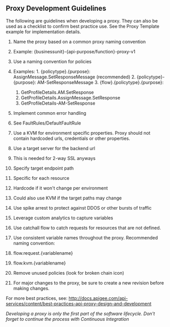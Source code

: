 
## Proxy Development Guidelines

The following are guidelines when developing a proxy.  They can also be used as a checklist to confirm best practice use.  See the Proxy Template example for implementation details.


1. Name the proxy based on a common proxy naming convention
  1. Example: {businessunit}-{api-purpose/function}-proxy-v1

2. Use a naming convention for policies
  1. Examples:
    1. {policytype}.{purpose}: AssignMessage.SetResponseMessage (recommended)
    2. {policytype}-{purpose}: AM-SetResponseMessage
    3. {flow}.{policytype}.{purpose}: 
      1. GetProfileDetails.AM.SetResponse
      2. GetProfileDetails.AssignMessage.SetResponse
      3. GetProfileDetails-AM-SetResponse

3. Implement common error handling
  1. See FaultRules/DefaultFaultRule

4. Use a KVM for environment specific properties.  Proxy should not contain hardcoded urls, credentials or other properties.

5. Use a target server for the backend url
  1. This is needed for 2-way SSL anyways

6. Specify target endpoint path
  1. Specific for each resource
  2. Hardcode if it won't change per environment
  3. Could also use KVM if the target paths may change

7. Use spike arrest to protect against DDOS or other bursts of traffic

8. Leverage custom analytics to capture variables

9. Use catchall flow to catch requests for resources that are not defined.

10. Use consistent variable names throughout the proxy.  Recommended naming convention:
  1. flow.request.{variablename}
  2. flow.kvm.{variablename}

11. Remove unused policies (look for broken chain icon)

12. For major changes to the proxy, be sure to create a new revision before making changes.  


For more best practices, see: <http://docs.apigee.com/api-services/content/best-practices-api-proxy-design-and-development>

*Developing a proxy is only the first part of the software lifecycle.  Don't forget to continue the process with Continuous Integration*


